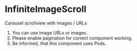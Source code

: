 # InfiniteImageScroll
Carousel scrollview with images / URLs

1. You can use image URLs or images.
2. Please enable pagination for correct component working.
3. Be informed, that this component uses Pods.